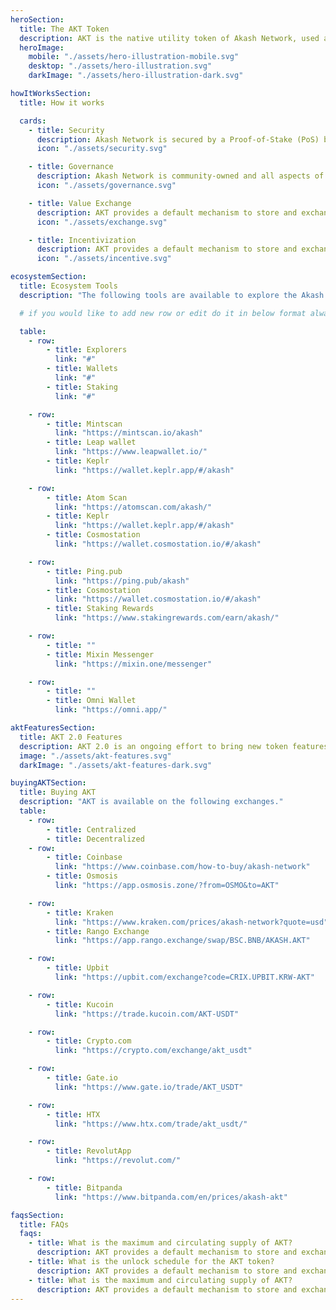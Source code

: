 ```yaml
---
heroSection:
  title: The AKT Token
  description: AKT is the native utility token of Akash Network, used as the primary means to govern, secure the blockchain, incentivize participants, and provide a default mechanism to store and exchange value.
  heroImage:
    mobile: "./assets/hero-illustration-mobile.svg"
    desktop: "./assets/hero-illustration.svg"
    darkImage: "./assets/hero-illustration-dark.svg"

howItWorksSection:
  title: How it works

  cards:
    - title: Security
      description: Akash Network is secured by a Proof-of-Stake (PoS) blockchain, and AKT is used to secure the network by staking. Staking AKT provides a passive income stream for stakers, and increases the security of the network.
      icon: "./assets/security.svg"

    - title: Governance
      description: Akash Network is community-owned and all aspects of the network are governed by AKT holders. AKT holders can vote on proposals to improve the network and manage critical parameters such as inflation rate and take rates.
      icon: "./assets/governance.svg"

    - title: Value Exchange
      description: AKT provides a default mechanism to store and exchange value, and acts as a reserve currency in Cosmos’ multi-currency and multi-chain ecosystem.
      icon: "./assets/exchange.svg"

    - title: Incentivization
      description: AKT provides a default mechanism to store and exchange value, and acts as a reserve currency in Cosmos’ multi-currency and multi-chain ecosystem.
      icon: "./assets/incentive.svg"

ecosystemSection:
  title: Ecosystem Tools
  description: "The following tools are available to explore the Akash Network blockchain, stake AKT, and participate in governance."

  # if you would like to add new row or edit do it in below format always use comma after text even if your row has 2 elements add 1 extra comma if your row has only one element

  table:
    - row:
        - title: Explorers
          link: "#"
        - title: Wallets
          link: "#"
        - title: Staking
          link: "#"

    - row:
        - title: Mintscan
          link: "https://mintscan.io/akash"
        - title: Leap wallet
          link: "https://www.leapwallet.io/"
        - title: Keplr
          link: "https://wallet.keplr.app/#/akash"

    - row:
        - title: Atom Scan
          link: "https://atomscan.com/akash/"
        - title: Keplr
          link: "https://wallet.keplr.app/#/akash"
        - title: Cosmostation
          link: "https://wallet.cosmostation.io/#/akash"

    - row:
        - title: Ping.pub
          link: "https://ping.pub/akash"
        - title: Cosmostation
          link: "https://wallet.cosmostation.io/#/akash"
        - title: Staking Rewards
          link: "https://www.stakingrewards.com/earn/akash/"

    - row:
        - title: ""
        - title: Mixin Messenger
          link: "https://mixin.one/messenger"

    - row:
        - title: ""
        - title: Omni Wallet
          link: "https://omni.app/"

aktFeaturesSection:
  title: AKT 2.0 Features
  description: AKT 2.0 is an ongoing effort to bring new token features and utility to Akash and the AKT token. These features will generate value for the network by funding critical incentive pools that will support network growth and development, a wide range of currency options for lease settlement, and much more.
  image: "./assets/akt-features.svg"
  darkImage: "./assets/akt-features-dark.svg"

buyingAKTSection:
  title: Buying AKT
  description: "AKT is available on the following exchanges."
  table:
    - row:
        - title: Centralized
        - title: Decentralized
    - row:
        - title: Coinbase
          link: "https://www.coinbase.com/how-to-buy/akash-network"
        - title: Osmosis
          link: "https://app.osmosis.zone/?from=OSMO&to=AKT"

    - row:
        - title: Kraken
          link: "https://www.kraken.com/prices/akash-network?quote=usd"
        - title: Rango Exchange
          link: "https://app.rango.exchange/swap/BSC.BNB/AKASH.AKT"

    - row:
        - title: Upbit
          link: "https://upbit.com/exchange?code=CRIX.UPBIT.KRW-AKT"

    - row:
        - title: Kucoin
          link: "https://trade.kucoin.com/AKT-USDT"

    - row:
        - title: Crypto.com
          link: "https://crypto.com/exchange/akt_usdt"

    - row:
        - title: Gate.io
          link: "https://www.gate.io/trade/AKT_USDT"

    - row:
        - title: HTX
          link: "https://www.htx.com/trade/akt_usdt/"

    - row:
        - title: RevolutApp
          link: "https://revolut.com/"

    - row:
        - title: Bitpanda
          link: "https://www.bitpanda.com/en/prices/akash-akt"

faqsSection:
  title: FAQs
  faqs:
    - title: What is the maximum and circulating supply of AKT?
      description: AKT provides a default mechanism to store and exchange value, and acts as a reserve currency
    - title: What is the unlock schedule for the AKT token?
      description: AKT provides a default mechanism to store and exchange value, and acts as a reserve currency
    - title: What is the maximum and circulating supply of AKT?
      description: AKT provides a default mechanism to store and exchange value, and acts as a reserve currency
---
```

